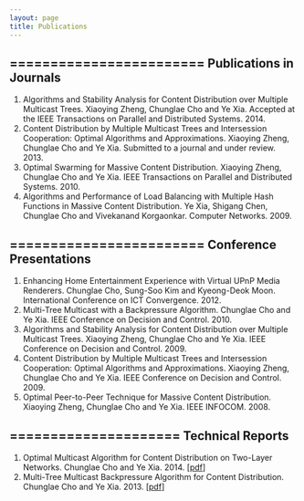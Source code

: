 ```yaml
---
layout: page
title: Publications
---
```


========================
Publications in Journals
-----------------

1. Algorithms and Stability Analysis for Content Distribution over Multiple Multicast Trees. Xiaoying Zheng, Chunglae Cho and Ye Xia. Accepted at the IEEE Transactions on Parallel and Distributed Systems. 2014.
1. Content Distribution by Multiple Multicast Trees and Intersession Cooperation: Optimal Algorithms and Approximations. Xiaoying Zheng, Chunglae Cho and Ye Xia. Submitted to a journal and under review. 2013.
1. Optimal Swarming for Massive Content Distribution. Xiaoying Zheng, Chunglae Cho and Ye Xia. IEEE Transactions on Parallel and Distributed Systems. 2010.
1. Algorithms and Performance of Load Balancing with Multiple Hash Functions in Massive Content Distribution. Ye Xia, Shigang Chen, Chunglae Cho and Vivekanand Korgaonkar. Computer Networks. 2009.


========================
Conference Presentations
-----------------

1. Enhancing Home Entertainment Experience with Virtual UPnP Media Renderers. Chunglae Cho, Sung-Soo Kim and Kyeong-Deok Moon.  International Conference on ICT Convergence. 2012.
1. Multi-Tree Multicast with a Backpressure Algorithm. Chunglae Cho and Ye Xia. IEEE Conference on Decision and Control. 2010.
1. Algorithms and Stability Analysis for Content Distribution over Multiple Multicast Trees. Xiaoying Zheng, Chunglae Cho and Ye Xia. IEEE Conference on Decision and Control. 2009.
1. Content Distribution by Multiple Multicast Trees and Intersession Cooperation: Optimal Algorithms and Approximations. Xiaoying Zheng, Chunglae Cho and Ye Xia. IEEE Conference on Decision and Control. 2009.
1. Optimal Peer-to-Peer Technique for Massive Content Distribution.  Xiaoying Zheng, Chunglae Cho and Ye Xia. IEEE INFOCOM. 2008.

=====================
Technical Reports
-----------------

1. Optimal Multicast Algorithm for Content Distribution on Two-Layer Networks. Chunglae Cho and Ye Xia. 2014. \[[pdf](http://clcho.github.io/papers/CDonTLN_on_github.pdf)\]
1. Multi-Tree Multicast Backpressure Algorithm for Content Distribution.  Chunglae Cho and Ye Xia. 2013. \[[pdf](http://clcho.github.io/papers/MMBP_on_github.pdf)\]



